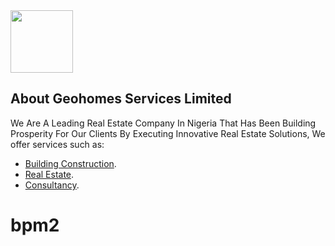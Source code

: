 
<a href="https://geohomesgroup.com" target="_blank">
	<img src="https://geohomesgroup.com/assets/dd955da4.jpg" width="100">
</a>

## About Geohomes Services Limited

We Are A Leading Real Estate Company In Nigeria That Has Been Building Prosperity For Our Clients By Executing Innovative Real Estate Solutions, We offer services such as:

- [Building Construction](https://geohomesgroup.com).
- [Real Estate](https://geohomesgroup.com/properties).
- [Consultancy](https://geohomesgroup.com/about).
# bpm2
